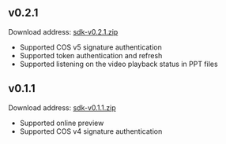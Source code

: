 ## v0.2.1

Download address: [sdk-v0.2.1.zip](https://cos-doc-preview-js-sdk-1253960454.file.myqcloud.com/sdk-v0.2.1.zip)
- Supported COS v5 signature authentication
- Supported token authentication and refresh
- Supported listening on the video playback status in PPT files


## v0.1.1

Download address: [sdk-v0.1.1.zip](https://cos-doc-preview-js-sdk-1253960454.file.myqcloud.com/sdk-v0.1.1.zip)
- Supported online preview
- Supported COS v4 signature authentication
